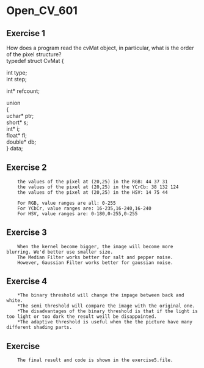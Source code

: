 # Open_CV_601
Exercise 1<br>
-------------
How does a program read the cvMat object, in particular, what is the order of the pixel structure?<br>
typedef struct CvMat {<br>

int type;<br>
int step;<br>

int* refcount;<br>

union<br>
{<br>
    uchar* ptr;<br>
    short* s;<br>
    int* i;<br>
    float* fl;<br>
    double* db;<br>
} data;<br>

Exercise 2<br>
----------------
		the values of the pixel at (20,25) in the RGB: 44 37 31
		the values of the pixel at (20,25) in the YCrCb: 38 132 124
		the values of the pixel at (20,25) in the HSV: 14 75 44

		For RGB, value ranges are all: 0-255
		For YCbCr, value ranges are: 16-235,16-240,16-240
		For HSV, value ranges are: 0-180,0-255,0-255
Exercise 3<br>
----------------
		When the kernel become bigger, the image will become more blurring. We'd better use smaller size.
		The Median Filter works better for salt and pepper noise.
		However, Gaussian Filter works better for gaussian noise.
Exercise 4<br>
----------------	
		*The binary threshold will change the impage between back and white.
		*The semi threshold will compare the image with the original one.
		*The disadvantages of the binary threshold is that if the light is too light or too dark the result weill be disappointed.
		*The adaptive threshold is useful when the the picture have many different shading parts.
Exercise <br>
----------------	
		The final result and code is shown in the exercise5.file.
		
